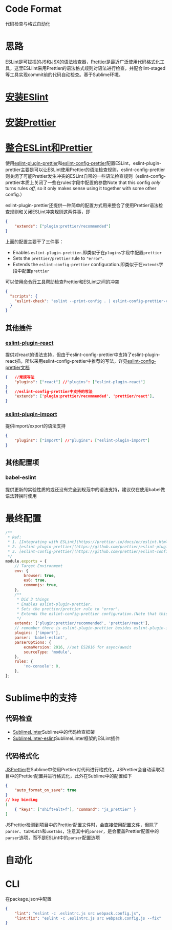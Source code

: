 # Code Format

代码检查与格式自动化

# 思路

[ESLint](https://github.com/eslint/eslint)是可拔插的JS和JSX的语法检查器，[Prettier](https://github.com/prettier/prettier)是最近广泛使用代码格式化工具，这里ESLlint采用Prettier的语法格式规则对语法进行检查，并配合lint-staged等工具实现commit前的代码自动检查。基于Sublime环境。

# [安装ESlint](https://eslint.org/docs/user-guide/getting-started)

# [安装Prettier](https://prettier.io/docs/en/install.html)

# [整合ESLint和Prettier](https://prettier.io/docs/en/eslint.html)

使用[eslint-plugin-prettier](https://github.com/prettier/eslint-plugin-prettier)和[eslint-config-prettier](https://github.com/prettier/eslint-config-prettier)配置ESLint，eslint-plugin-prettier主要是可以让ESLint使用Prettier的语法检查规则，eslint-config-prettier则关闭了可能Prettier发生冲突的ESLint自带的一些语法检查规则（eslint-config-prettier本质上关闭了一些在rules字段中配置的参数Note that this config *only* turns rules *off,* so it only makes sense using it together with some other config.）

eslint-plugin-prettier还提供一种简单的配置方式用来整合了使用Prettier语法检查规则和关闭ESLint冲突规则这两件事，即

```json
{
    "extends": ["plugin:prettier/recommended"]
}
```

上面的配置主要干了三件事：

- Enables `eslint-plugin-prettier`.即类似于在`plugins`字段中配置`prettier`
- Sets the `prettier/prettier` rule to `"error"`.
- Extends the `eslint-config-prettier` configuration.即类似于在`extends`字段中配置`prettier`

可以使用[命令行工具](https://github.com/prettier/eslint-config-prettier#cli-helper-tool)帮助检查Prettier和ESLint之间的冲突

```json
{
  "scripts": {
    "eslint-check": "eslint --print-config . | eslint-config-prettier-check"
  }
}
```

## 其他插件

### [eslint-plugin-react](https://github.com/yannickcr/eslint-plugin-react)

提供对react的语法支持，但由于eslint-config-prettier中支持了eslint-plugin-react插，所以采用eslint-config-prettier中推荐的写法，详见[eslint-config-prettier文档](https://github.com/prettier/eslint-config-prettier#installation)

```json
{   //常规写法
    "plugins": ["react"] //"plugins": ["eslint-plugin-react"]
}
{   //eslint-config-prettier中支持的写法
    "extends": ['plugin:prettier/recommended', 'prettier/react'],
}
```

### [eslint-plugin-import](https://github.com/benmosher/eslint-plugin-import)

提供import/export的语法支持

```json
{
    "plugins": ["import"] //"plugins": ["eslint-plugin-import"]
}
```

## 其他配置项

### babel-eslint

提供更新的实验性质的或还没有完全到规范中的语法支持，建议仅在使用babel做语法转换时使用

# 最终配置

```js
/**
 * Ref:
 * 1. [Integrating with ESLint](https://prettier.io/docs/en/eslint.html)
 * 2. [eslint-plugin-prettier](https://github.com/prettier/eslint-plugin-prettier)
 * 3. [eslint-config-prettier](https://github.com/prettier/eslint-config-prettier)
 */
module.exports = {
    // Target Environment
    env: {
        browser: true,
        es6: true,
        commonjs: true,
    },
    /**
     * Did 3 things
     * Enables eslint-plugin-prettier.
     * Sets the prettier/prettier rule to "error".
     * Extends the eslint-config-prettier configuration.(Note that this config only turns rules off)
     */
    extends: ['plugin:prettier/recommended', 'prettier/react'],
    // remember there is eslint-plugin-prettier besides eslint-plugin-import
    plugins: ['import'],
    parser: 'babel-eslint',
    parserOptions: {
        ecmaVersion: 2016, //set ES2016 for async/await
        sourceType: 'module',
    },
    rules: {
        'no-console': 0,
    },
};
```

# Sublime中的支持

## 代码检查

- [SublimeLinter](https://github.com/SublimeLinter/SublimeLinter)Sublime中的代码检查框架
- [SublimeLinter-eslint](https://github.com/SublimeLinter/SublimeLinter-eslint)SublimeLinter框架的ESLint插件

## 代码格式化

[JSPrettier](https://github.com/jonlabelle/SublimeJsPrettier)在Sublime中使用Prettier对代码进行格式化，JSPrettier会自动读取项目中的Prettier配置并进行格式化，此外在Sublime中的配置如下

```json
{
    "auto_format_on_save": true
}
// key binding
[
	{ "keys": ["shift+alt+f"], "command": "js_prettier" }
]
```

JSPrettier检测到项目中的Prettier配置文件时，[会直接使用配置文件](https://github.com/jonlabelle/SublimeJsPrettier#prettier-configuration-files)，但除了`parser`、`tabWidth`和`useTabs`，注意其中的`parser`，是会覆盖Prettier配置中的`parser`选项，而不是ESLint中的`parser`配置选项

# 自动化

# CLI

在package.json中配置

```json
{
    "lint": "eslint -c .eslintrc.js src webpack.config.js",
    "lint:fix": "eslint -c .eslintrc.js src webpack.config.js --fix"
}
```

